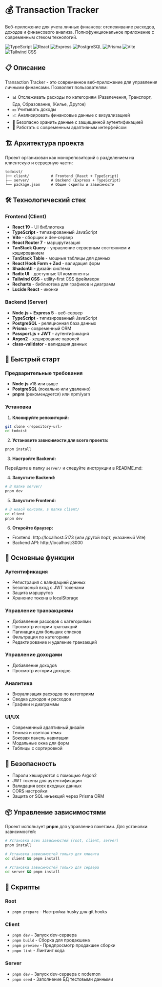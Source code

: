 # 💰 Transaction Tracker

Веб-приложение для учета личных финансов: отслеживание расходов, доходов и финансового анализа. Полнофункциональное приложение с современным стеком технологий.

![TypeScript](https://img.shields.io/badge/TypeScript-5.8-3178C6?style=flat-square&logo=typescript&logoColor=white)
![React](https://img.shields.io/badge/React-19-61DAFB?style=flat-square&logo=react&logoColor=black)
![Express](https://img.shields.io/badge/Express-5.1-000000?style=flat-square&logo=express&logoColor=white)
![PostgreSQL](https://img.shields.io/badge/PostgreSQL-13+-4169E1?style=flat-square&logo=postgresql&logoColor=white)
![Prisma](https://img.shields.io/badge/Prisma-6.9-2D3748?style=flat-square&logo=prisma&logoColor=white)
![Vite](https://img.shields.io/badge/Vite-7.0-646CFF?style=flat-square&logo=vite&logoColor=white)
![Tailwind CSS](https://img.shields.io/badge/Tailwind-4.1-38B2AC?style=flat-square&logo=tailwind-css&logoColor=white)

## 📋 Описание

Transaction Tracker - это современное веб-приложение для управления личными финансами. Позволяет пользователям:

- 📊 Отслеживать расходы по категориям (Развлечения, Транспорт, Еда, Образование, Жилье, Другое)
- 💵 Учитывать доходы
- 📈 Анализировать финансовые данные с визуализацией
- 🔐 Безопасно хранить данные с защищенной аутентификацией
- 📱 Работать с современным адаптивным интерфейсом

## 🏗️ Архитектура проекта

Проект организован как монорепозиторий с разделением на клиентскую и серверную части:

```
todoist/
├── client/          # Frontend (React + TypeScript)
├── server/          # Backend (Express + TypeScript)
└── package.json     # Общие скрипты и зависимости
```

## 🛠️ Технологический стек

### Frontend (Client)

- **React 19** - UI библиотека
- **TypeScript** - типизированный JavaScript
- **Vite** - сборщик и dev-сервер
- **React Router 7** - маршрутизация
- **TanStack Query** - управление серверным состоянием и кэшированием
- **TanStack Table** - мощные таблицы для данных
- **React Hook Form + Zod** - валидация форм
- **ShadcnUI** - дизайн система
- **Radix UI** - доступные UI компоненты
- **Tailwind CSS** - utility-first CSS фреймворк
- **Recharts** - библиотека для графиков и диаграмм
- **Lucide React** - иконки

### Backend (Server)

- **Node.js + Express 5** - веб-сервер
- **TypeScript** - типизированный JavaScript
- **PostgreSQL** - реляционная база данных
- **Prisma** - современный ORM
- **Passport.js + JWT** - аутентификация
- **Argon2** - хеширование паролей
- **class-validator** - валидация данных

## 🚀 Быстрый старт

### Предварительные требования

- **Node.js** v18 или выше
- **PostgreSQL** (локально или удаленно)
- **pnpm** (рекомендуется) или npm/yarn

### Установка

1. **Клонируйте репозиторий:**

```bash
git clone <repository-url>
cd todoist
```

2. **Установите зависимости для всего проекта:**

```bash
pnpm install
```

3. **Настройте Backend:**

Перейдите в папку `server/` и следуйте инструкции в README.md:

4. **Запустите Backend:**

```bash
# В папке server/
pnpm dev
```

5. **Запустите Frontend:**

```bash
# В новой консоли, в папке client/
cd client
pnpm dev
```

6. **Откройте браузер:**

- Frontend: http://localhost:5173 (или другой порт, указанный Vite)
- Backend API: http://localhost:3000

## 🎨 Основные функции

### Аутентификация

- Регистрация с валидацией данных
- Безопасный вход с JWT токенами
- Защита маршрутов
- Хранение токена в localStorage

### Управление транзакциями

- Добавление расходов с категориями
- Просмотр истории транзакций
- Пагинация для больших списков
- Фильтрация по категориям
- Редактирование и удаление транзакций

### Управление доходами

- Добавление доходов
- Просмотр истории доходов

### Аналитика

- Визуализация расходов по категориям
- Сводка доходов и расходов
- Графики и диаграммы

### UI/UX

- Современный адаптивный дизайн
- Темная и светлая темы
- Боковая панель навигации
- Модальные окна для форм
- Таблицы с сортировкой

## 🔐 Безопасность

- Пароли хешируются с помощью Argon2
- JWT токены для аутентификации
- Валидация всех входных данных
- CORS настройки
- Защита от SQL инъекций через Prisma ORM

## 📦 Управление зависимостями

Проект использует **pnpm** для управления пакетами. Для установки зависимостей:

```bash
# Установка всех зависимостей (root, client, server)
pnpm install

# Установка зависимостей только для клиента
cd client && pnpm install

# Установка зависимостей только для сервера
cd server && pnpm install
```

## 🔧 Скрипты

### Root

- `pnpm prepare` - Настройка husky для git hooks

### Client

- `pnpm dev` - Запуск dev-сервера
- `pnpm build` - Сборка для продакшена
- `pnpm preview` - Предпросмотр продакшен сборки
- `pnpm lint` - Линтинг кода

### Server

- `pnpm dev` - Запуск dev-сервера с nodemon
- `pnpm seed` - Заполнение БД тестовыми данными
